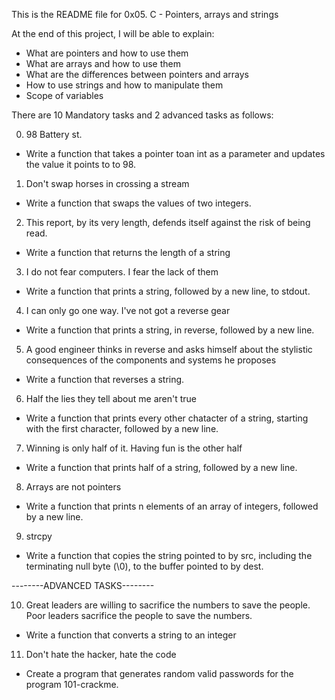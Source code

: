 This is the README file for 0x05. C - Pointers, arrays and strings

At the end of this project, I will be able to explain:
* What are pointers and how to use them
* What are arrays and how to use them
* What are the differences between pointers and arrays
* How to use strings and how to manipulate them
* Scope of variables

There are 10 Mandatory tasks and 2 advanced tasks as follows:

0. 98 Battery st.
 - Write a function that takes a pointer toan int as a parameter and updates the value it points to to 98.

1. Don't swap horses in crossing a stream
 - Write a function that swaps the values of two integers.

2. This report, by its very length, defends itself against the risk of being read.
 - Write a function that returns the length of a string

3. I do not fear computers. I fear the lack of them
 - Write a function that prints a string, followed by a new line, to stdout.

4. I can only go one way. I've not got a reverse gear
 - Write a function that prints a string, in reverse, followed by a new line.

5. A good engineer thinks in reverse and asks himself about the stylistic consequences of the components and systems he proposes
 - Write a function that reverses a string.

6. Half the lies they tell about me aren't true
 - Write a function that prints every other chatacter of a string, starting with the first character, followed by a new line.

7. Winning is only half of it. Having fun is the other half
 - Write a function that prints half of a string, followed by a new line.

8. Arrays are not pointers
 - Write a function that prints n elements of an array of integers, followed by a new line.

9. strcpy
 - Write a function that copies the string pointed to by src, including the terminating null byte (\0), to the buffer pointed to by dest.

--------ADVANCED TASKS--------

10. Great leaders are willing to sacrifice the numbers to save the people. Poor leaders sacrifice the people to save the numbers.
 - Write a function that converts a string to an integer

11. Don't hate the hacker, hate the code
 - Create a program that generates random valid passwords for the program 101-crackme.
 